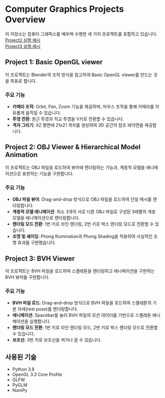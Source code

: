 # Computer Graphics Projects Overview

이 저장소는 컴퓨터 그래픽스를 배우며 수행한 세 가지 프로젝트를 포함하고 있습니다.  
[Project2 실행 예시](https://www.youtube.com/shorts/pPaTJ1bImMg)  
[Project3 실행 예시](https://www.youtube.com/shorts/M6AmCLtrXGE)

## Project 1: Basic OpenGL viewer
이 프로젝트는 Blender의 조작 방식을 참고하여 Basic OpenGL viewer를 만드는 것을 목표로 합니다.
### 주요 기능
- **카메라 조작**: Orbit, Pan, Zoom 기능을 제공하며, 마우스 조작을 통해 카메라를 자유롭게 움직일 수 있습니다.
- **투영 전환**: 원근 투영과 직교 투영을 V키로 전환할 수 있습니다.
- **격자 그리기**: XZ 평면에 21x21 격자를 생성하여 3D 공간의 참조 바닥면을 제공합니다.



## Project 2: OBJ Viewer & Hierarchical Model Animation

이 프로젝트는 OBJ 파일을 로드하여 뷰어에 렌더링하는 기능과, 계층적 모델을 애니메이션으로 표현하는 기능을 구현합니다.

### 주요 기능
- **OBJ 파일 뷰어**: Drag-and-drop 방식으로 OBJ 파일을 로드하여 단일 메시를 렌더링합니다.
- **계층적 모델 애니메이션**: 최소 3개의 서로 다른 OBJ 파일로 구성된 3레벨의 계층 모델을 애니메이션으로 렌더링합니다.
- **렌더링 모드 전환**: 1번 키로 라인 렌더링, 2번 키로 박스 렌더링 모드로 전환할 수 있습니다.
- **조명 및 셰이딩**: Phong Illumination과 Phong Shading을 적용하여 사실적인 조명 효과를 구현했습니다.



## Project 3: BVH Viewer

이 프로젝트는 BVH 파일을 로드하여 스켈레톤을 렌더링하고 애니메이션을 구현하는 BVH 뷰어를 구현합니다.

### 주요 기능
- **BVH 파일 로드**: Drag-and-drop 방식으로 BVH 파일을 로드하여 스켈레톤의 기본 자세(rest pose)를 렌더링합니다.
- **애니메이션**: Spacebar를 눌러 BVH 파일의 모션 데이터를 기반으로 스켈레톤 애니메이션을 실행합니다.
- **렌더링 모드 전환**: 1번 키로 라인 렌더링 모드, 2번 키로 박스 렌더링 모드로 전환할 수 있습니다.
- **보조선**: 3번 키로 보조선을 켜거나 끌 수 있습니다.



## 사용된 기술
- Python 3.8
- OpenGL 3.3 Core Profile
- GLFW
- PyGLM
- NumPy